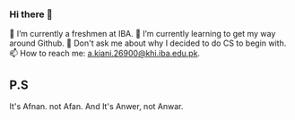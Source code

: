 ### Hi there 👋

 🔭 I’m currently a freshmen at IBA. 
 🌱 I’m currently learning to get my way around Github.
 💬 Don't ask me about why I decided to do CS to begin with.
 📫 How to reach me: a.kiani.26900@khi.iba.edu.pk.
## P.S 
It's Afnan. not Afan.
And It's Anwer, not Anwar.
